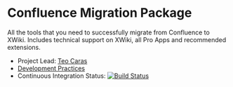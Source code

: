 # Confluence Migration Package

All the tools that you need to successfully migrate from Confluence to XWiki. Includes technical support on XWiki, all Pro Apps and recommended extensions.

* Project Lead: [Teo Caras](https://github.com/trrenty)
* [Development Practices](http://dev.xwiki.org/xwiki/bin/view/Community/DevelopmentPractices)
* Continuous Integration Status: [![Build Status](http://ci.xwikisas.com/view/All/job/xwikisas/job/confluence-pro/job/master/badge/icon)](http://ci.xwikisas.com/view/All/job/xwikisas/job/xwiki-pro/job/master/)
